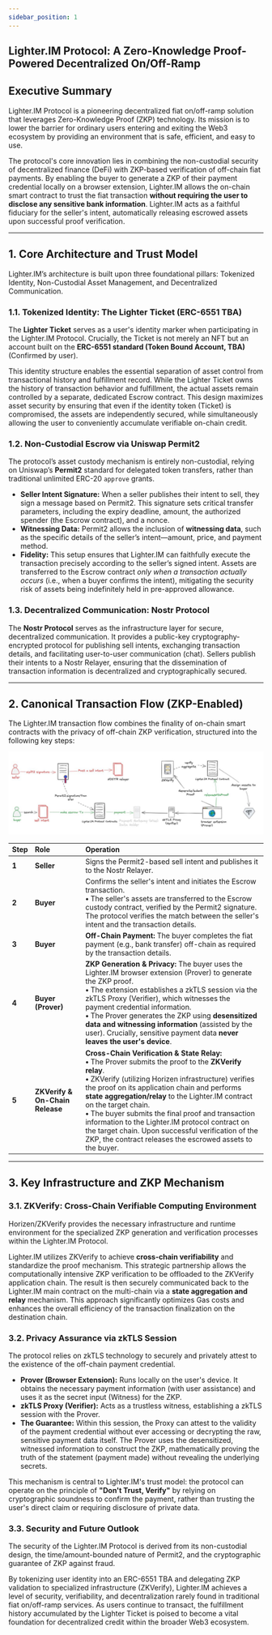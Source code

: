 ```yaml
---
sidebar_position: 1
---
```

## Lighter.IM Protocol: A Zero-Knowledge Proof-Powered Decentralized On/Off-Ramp

## Executive Summary

Lighter.IM Protocol is a pioneering decentralized fiat on/off-ramp solution that leverages Zero-Knowledge Proof (ZKP) technology. Its mission is to lower the barrier for ordinary users entering and exiting the Web3 ecosystem by providing an environment that is safe, efficient, and easy to use.

The protocol's core innovation lies in combining the non-custodial security of decentralized finance (DeFi) with ZKP-based verification of off-chain fiat payments. By enabling the buyer to generate a ZKP of their payment credential locally on a browser extension, Lighter.IM allows the on-chain smart contract to trust the fiat transaction **without requiring the user to disclose any sensitive bank information**. Lighter.IM acts as a faithful fiduciary for the seller's intent, automatically releasing escrowed assets upon successful proof verification.

-----

## 1\. Core Architecture and Trust Model

Lighter.IM’s architecture is built upon three foundational pillars: Tokenized Identity, Non-Custodial Asset Management, and Decentralized Communication.

### 1.1. Tokenized Identity: The Lighter Ticket (ERC-6551 TBA)

The **Lighter Ticket** serves as a user's identity marker when participating in the Lighter.IM Protocol. Crucially, the Ticket is not merely an NFT but an account built on the **ERC-6551 standard (Token Bound Account, TBA)** (Confirmed by user).

This identity structure enables the essential separation of asset control from transactional history and fulfillment record. While the Lighter Ticket owns the history of transaction behavior and fulfillment, the actual assets remain controlled by a separate, dedicated Escrow contract. This design maximizes asset security by ensuring that even if the identity token (Ticket) is compromised, the assets are independently secured, while simultaneously allowing the user to conveniently accumulate verifiable on-chain credit.

### 1.2. Non-Custodial Escrow via Uniswap Permit2

The protocol’s asset custody mechanism is entirely non-custodial, relying on Uniswap’s **Permit2** standard for delegated token transfers, rather than traditional unlimited ERC-20 `approve` grants.

  * **Seller Intent Signature:** When a seller publishes their intent to sell, they sign a message based on Permit2. This signature sets critical transfer parameters, including the expiry deadline, amount, the authorized spender (the Escrow contract), and a nonce.
  * **Witnessing Data:** Permit2 allows the inclusion of **witnessing data**, such as the specific details of the seller’s intent—amount, price, and payment method.
  * **Fidelity:** This setup ensures that Lighter.IM can faithfully execute the transaction precisely according to the seller’s signed intent. Assets are transferred to the Escrow contract *only when a transaction actually occurs* (i.e., when a buyer confirms the intent), mitigating the security risk of assets being indefinitely held in pre-approved allowance.

### 1.3. Decentralized Communication: Nostr Protocol

The **Nostr Protocol** serves as the infrastructure layer for secure, decentralized communication. It provides a public-key cryptography-encrypted protocol for publishing sell intents, exchanging transaction details, and facilitating user-to-user communication (chat). Sellers publish their intents to a Nostr Relayer, ensuring that the dissemination of transaction information is decentralized and cryptographically secured.

-----

## 2\. Canonical Transaction Flow (ZKP-Enabled)

The Lighter.IM transaction flow combines the finality of on-chain smart contracts with the privacy of off-chain ZKP verification, structured into the following key steps:

![transaction flow](/img/lighter_im_tx_flow.jpg)

| Step | Role | Operation |
| :--- | :--- | :--- |
| **1** | **Seller** | Signs the Permit2-based sell intent and publishes it to the Nostr Relayer. |
| **2** | **Buyer** | Confirms the seller's intent and initiates the Escrow transaction.<br/>**•** The seller's assets are transferred to the Escrow custody contract, verified by the Permit2 signature. The protocol verifies the match between the seller's intent and the transaction details. |
| **3** | **Buyer** | **Off-Chain Payment:** The buyer completes the fiat payment (e.g., bank transfer) off-chain as required by the transaction details. |
| **4** | **Buyer (Prover)** | **ZKP Generation & Privacy:** The buyer uses the Lighter.IM browser extension (Prover) to generate the ZKP proof.<br/>**•** The extension establishes a zkTLS session via the zkTLS Proxy (Verifier), which witnesses the payment credential information.<br/>**•** The Prover generates the ZKP using **desensitized data and witnessing information** (assisted by the user). Crucially, sensitive payment data **never leaves the user's device**. |
| **5** | **ZKVerify & On-Chain Release** | **Cross-Chain Verification & State Relay:**<br/>**•** The Prover submits the proof to the **ZKVerify relay**.<br/>**•** ZKVerify (utilizing Horizen infrastructure) verifies the proof on its application chain and performs **state aggregation/relay** to the Lighter.IM contract on the target chain.<br/>**•** The buyer submits the final proof and transaction information to the Lighter.IM protocol contract on the target chain. Upon successful verification of the ZKP, the contract releases the escrowed assets to the buyer. |

-----

## 3\. Key Infrastructure and ZKP Mechanism

### 3.1. ZKVerify: Cross-Chain Verifiable Computing Environment

Horizen/ZKVerify provides the necessary infrastructure and runtime environment for the specialized ZKP generation and verification processes within the Lighter.IM Protocol.

Lighter.IM utilizes ZKVerify to achieve **cross-chain verifiability** and standardize the proof mechanism. This strategic partnership allows the computationally intensive ZKP verification to be offloaded to the ZKVerify application chain. The result is then securely communicated back to the Lighter.IM main contract on the multi-chain via a **state aggregation and relay** mechanism. This approach significantly optimizes Gas costs and enhances the overall efficiency of the transaction finalization on the destination chain.

### 3.2. Privacy Assurance via zkTLS Session

The protocol relies on zkTLS technology to securely and privately attest to the existence of the off-chain payment credential.

  * **Prover (Browser Extension):** Runs locally on the user's device. It obtains the necessary payment information (with user assistance) and uses it as the secret input (Witness) for the ZKP.
  * **zkTLS Proxy (Verifier):** Acts as a trustless witness, establishing a zkTLS session with the Prover.
  * **The Guarantee:** Within this session, the Proxy can attest to the validity of the payment credential without ever accessing or decrypting the raw, sensitive payment data itself. The Prover uses the desensitized, witnessed information to construct the ZKP, mathematically proving the truth of the statement (payment made) without revealing the underlying secrets.

This mechanism is central to Lighter.IM's trust model: the protocol can operate on the principle of **"Don't Trust, Verify"** by relying on cryptographic soundness to confirm the payment, rather than trusting the user's direct claim or requiring disclosure of private data.

### 3.3. Security and Future Outlook

The security of the Lighter.IM Protocol is derived from its non-custodial design, the time/amount-bounded nature of Permit2, and the cryptographic guarantee of ZKP against fraud.

By tokenizing user identity into an ERC-6551 TBA and delegating ZKP validation to specialized infrastructure (ZKVerify), Lighter.IM achieves a level of security, verifiability, and decentralization rarely found in traditional fiat on/off-ramp services. As users continue to transact, the fulfillment history accumulated by the Lighter Ticket is poised to become a vital foundation for decentralized credit within the broader Web3 ecosystem.
